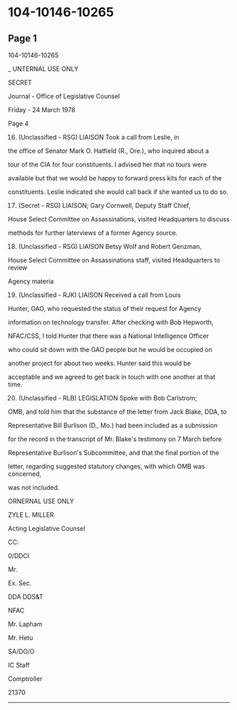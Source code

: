 # 104-10146-10265

## Page 1

104-10146-10265

_ UNTERNAL USE ONLY

SECRET

Journal - Office of Legislative Counsel

Friday - 24 March 1978

Page 4

16. (Unclassified - RSG) LIAISON Took a call from Leslie, in

the office of Senator Mark O. Hatfield (R., Ore.), who inquired about a

tour of the CIA for four constituents. I advised her that no tours were

available but that we would be happy to forward press kits for each of the

constituents. Leslie indicated she would call back if she wanted us to do so.

17. (Secret - RSG) LIAISON; Gary Cornwell, Deputy Staff Chief,

House Select Committee on Assassinations, visited Headquarters to discuss

methods for further laterviews of a former Agency source.

18. (Unclassified - RSG) LIAISON Betsy Wolf and Robert Genzman,

House Select Committee on Assassinations staff, visited Headquarters to review

Agency materia

19. (Unclassified - RJK) LIAISON Received a call from Louis

Hunter, GAO, who requested the status of their request for Agency

information on technology transfer. After checking with Bob Hepworth,

NFAC/CSS, I told Hunter that there was a National Intelligence Officer

who could sit down with the GAO people but he would be occupied on

another project for about two weeks. Hunter said this would be

acceptable and we agreed to get back in touch with one another at that time.

20. (Unclassified - RLB) LEGISLATION Spoke with Bob Carlstrom;

OMB, and told him that the substance of the letter from Jack Blake, DDA, to

Representative Bill Burlison (D., Mo.) had been included as a submission

for the record in the transcript of Mr. Blake's testimony on 7 March before

Representative Burlison's Subcommittee, and that the final portion of the

letter, regarding suggested statutory changes, with which OMB was concerned,

was not included.

ORNERNAL USE ONLY

ZYLE L. MILLER

Acting Legislative Counsel

CC:

0/DDCI

Mr.

Ex. Sec.

DDA DDS&T

NFAC

Mr. Lapham

Mr. Hetu

SA/DO/O

IC Staff

Comptroller

21370

---


